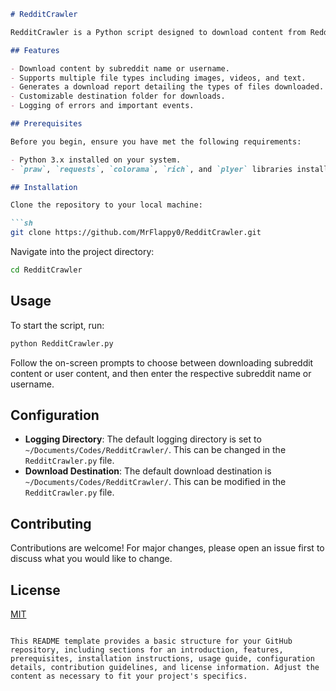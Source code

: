 ```markdown
# RedditCrawler

RedditCrawler is a Python script designed to download content from Reddit, either from specific subreddits or user profiles. It supports downloading various types of media and generates a report upon completion.

## Features

- Download content by subreddit name or username.
- Supports multiple file types including images, videos, and text.
- Generates a download report detailing the types of files downloaded.
- Customizable destination folder for downloads.
- Logging of errors and important events.

## Prerequisites

Before you begin, ensure you have met the following requirements:

- Python 3.x installed on your system.
- `praw`, `requests`, `colorama`, `rich`, and `plyer` libraries installed. You can install these using `pip`.

## Installation

Clone the repository to your local machine:

```sh
git clone https://github.com/MrFlappy0/RedditCrawler.git
```

Navigate into the project directory:

```sh
cd RedditCrawler
```



## Usage

To start the script, run:

```sh
python RedditCrawler.py
```

Follow the on-screen prompts to choose between downloading subreddit content or user content, and then enter the respective subreddit name or username.

## Configuration

- **Logging Directory**: The default logging directory is set to `~/Documents/Codes/RedditCrawler/`. This can be changed in the `RedditCrawler.py` file.
- **Download Destination**: The default download destination is `~/Documents/Codes/RedditCrawler/`. This can be modified in the `RedditCrawler.py` file.

## Contributing

Contributions are welcome! For major changes, please open an issue first to discuss what you would like to change.

## License

[MIT](https://choosealicense.com/licenses/mit/)
```

This README template provides a basic structure for your GitHub repository, including sections for an introduction, features, prerequisites, installation instructions, usage guide, configuration details, contribution guidelines, and license information. Adjust the content as necessary to fit your project's specifics.
